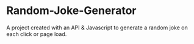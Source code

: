 # Random-Joke-Generator
A project created with an API &amp; Javascript to generate a random joke on each click or page load. 
